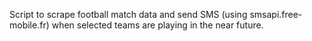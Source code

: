 Script to scrape football match data and send SMS (using smsapi.free-mobile.fr) when selected teams are playing in the near future.
